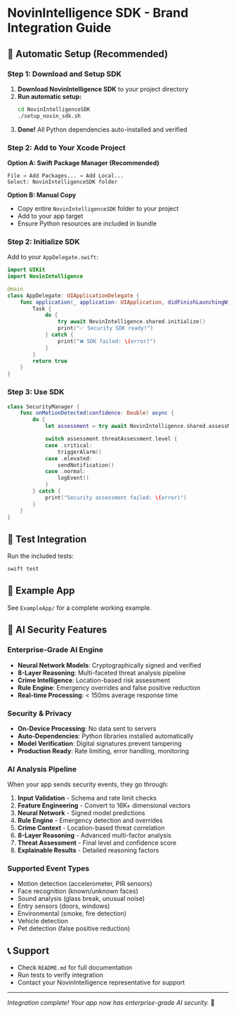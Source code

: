 # NovinIntelligence SDK - Brand Integration Guide

## 🚀 Automatic Setup (Recommended)

### Step 1: Download and Setup SDK

1. **Download NovinIntelligence SDK** to your project directory
2. **Run automatic setup:**
   ```bash
   cd NovinIntelligenceSDK
   ./setup_novin_sdk.sh
   ```
3. **Done!** All Python dependencies auto-installed and verified

### Step 2: Add to Your Xcode Project

**Option A: Swift Package Manager (Recommended)**
```
File → Add Packages... → Add Local...
Select: NovinIntelligenceSDK folder
```

**Option B: Manual Copy**
- Copy entire `NovinIntelligenceSDK` folder to your project
- Add to your app target
- Ensure Python resources are included in bundle

### Step 2: Initialize SDK

Add to your `AppDelegate.swift`:

```swift
import UIKit
import NovinIntelligence

@main
class AppDelegate: UIApplicationDelegate {
    func application(_ application: UIApplication, didFinishLaunchingWithOptions launchOptions: [UIApplication.LaunchOptionsKey: Any]?) -> Bool {
        Task {
            do {
                try await NovinIntelligence.shared.initialize()
                print("✅ Security SDK ready!")
            } catch {
                print("❌ SDK failed: \(error)")
            }
        }
        return true
    }
}
```

### Step 3: Use SDK

```swift
class SecurityManager {
    func onMotionDetected(confidence: Double) async {
        do {
            let assessment = try await NovinIntelligence.shared.assessMotion(confidence: confidence)

            switch assessment.threatAssessment.level {
            case .critical:
                triggerAlarm()
            case .elevated:
                sendNotification()
            case .normal:
                logEvent()
            }
        } catch {
            print("Security assessment failed: \(error)")
        }
    }
}
```

## 🧪 Test Integration

Run the included tests:
```bash
swift test
```

## 📱 Example App

See `ExampleApp/` for a complete working example.

## 🔐 AI Security Features

### Enterprise-Grade AI Engine
- **Neural Network Models**: Cryptographically signed and verified
- **8-Layer Reasoning**: Multi-faceted threat analysis pipeline
- **Crime Intelligence**: Location-based risk assessment
- **Rule Engine**: Emergency overrides and false positive reduction
- **Real-time Processing**: < 150ms average response time

### Security & Privacy
- **On-Device Processing**: No data sent to servers
- **Auto-Dependencies**: Python libraries installed automatically
- **Model Verification**: Digital signatures prevent tampering
- **Production Ready**: Rate limiting, error handling, monitoring

### AI Analysis Pipeline
When your app sends security events, they go through:

1. **Input Validation** - Schema and rate limit checks
2. **Feature Engineering** - Convert to 16K+ dimensional vectors  
3. **Neural Network** - Signed model predictions
4. **Rule Engine** - Emergency detection and overrides
5. **Crime Context** - Location-based threat correlation
6. **8-Layer Reasoning** - Advanced multi-factor analysis
7. **Threat Assessment** - Final level and confidence score
8. **Explainable Results** - Detailed reasoning factors

### Supported Event Types
- Motion detection (accelerometer, PIR sensors)
- Face recognition (known/unknown faces)
- Sound analysis (glass break, unusual noise)
- Entry sensors (doors, windows)
- Environmental (smoke, fire detection)
- Vehicle detection
- Pet detection (false positive reduction)

## 📞 Support

- Check `README.md` for full documentation
- Run tests to verify integration
- Contact your NovinIntelligence representative for support

---
*Integration complete! Your app now has enterprise-grade AI security.* 🎉
